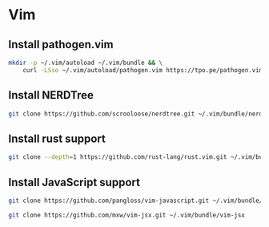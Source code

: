 # Vim

## Install pathogen.vim
```bash
mkdir -p ~/.vim/autoload ~/.vim/bundle && \
	curl -LSso ~/.vim/autoload/pathogen.vim https://tpo.pe/pathogen.vim
```

## Install NERDTree
```bash
git clone https://github.com/scrooloose/nerdtree.git ~/.vim/bundle/nerdtree
```

## Install rust support
```bash
git clone --depth=1 https://github.com/rust-lang/rust.vim.git ~/.vim/bundle/rust.vim
```

## Install JavaScript support
```bash
git clone https://github.com/pangloss/vim-javascript.git ~/.vim/bundle/vim-javascript

git clone https://github.com/mxw/vim-jsx.git ~/.vim/bundle/vim-jsx
```

